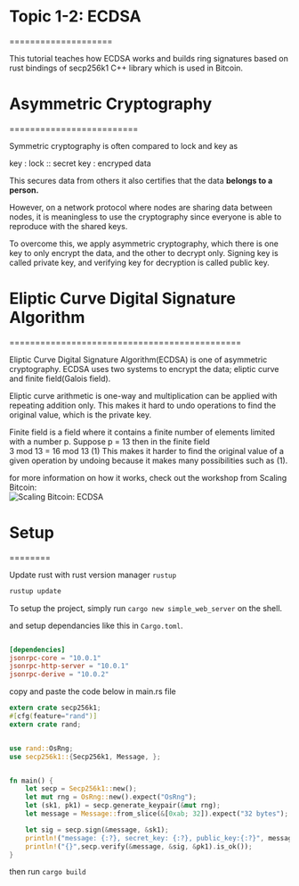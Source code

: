 # Topic 1-2: ECDSA
====================

This tutorial teaches how ECDSA works and builds ring signatures based on rust bindings of secp256k1 C++ library which is used in Bitcoin.


# Asymmetric Cryptography
=========================

Symmetric cryptography is often compared to lock and key as

key : lock :: secret key : encryped data

This secures data from others it also certifies that the data **belongs to a person.**

However, on a network protocol where nodes are sharing data between nodes, it is meaningless to use the cryptography since everyone is able to reproduce with the shared keys.

To overcome this, we apply asymmetric cryptography, which there is one key to only encrypt the data, and the other to decrypt only.
Signing key is called private key, and verifying key for decryption is called public key.

# Eliptic Curve Digital Signature Algorithm
=============================================

Eliptic Curve Digital Signature Algorithm(ECDSA) is one of asymmetric cryptography. ECDSA uses two systems to encrypt the data; eliptic curve and finite field(Galois field). 

Eliptic curve arithmetic is one-way and multiplication can be applied with repeating addition only. This makes it hard to undo operations to find the original value, which is the private key.

Finite field is a field where it contains a finite number of elements limited with a number p. Suppose p = 13 then in the finite field  
3 mod 13 = 16 mod 13 (1)
This makes it harder to find the original value of a given operation by undoing because it makes many possibilities such as (1).

for more information on how it works, check out the workshop from Scaling Bitcoin:  
![Scaling Bitcoin: ECDSA](https://youtu.be/PDzGP621pEs?t=69)




# Setup
========

Update rust with rust version manager `rustup`
```bash
rustup update
```

To setup the project, simply run `cargo new simple_web_server` on the shell.

and setup dependancies like this in `Cargo.toml`.

```toml

[dependencies]
jsonrpc-core = "10.0.1"
jsonrpc-http-server = "10.0.1"
jsonrpc-derive = "10.0.2"

```

copy and paste the code below in main.rs file

```rust
extern crate secp256k1;
#[cfg(feature="rand")]
extern crate rand;


use rand::OsRng;
use secp256k1::{Secp256k1, Message, };


fn main() {
    let secp = Secp256k1::new();
    let mut rng = OsRng::new().expect("OsRng"); 
    let (sk1, pk1) = secp.generate_keypair(&mut rng);
    let message = Message::from_slice(&[0xab; 32]).expect("32 bytes");

    let sig = secp.sign(&message, &sk1);
    println!("message: {:?}, secret_key: {:?}, public_key:{:?}", message, sk1, pk1); 
    println!("{}",secp.verify(&message, &sig, &pk1).is_ok());
}
```

then run `cargo build`

